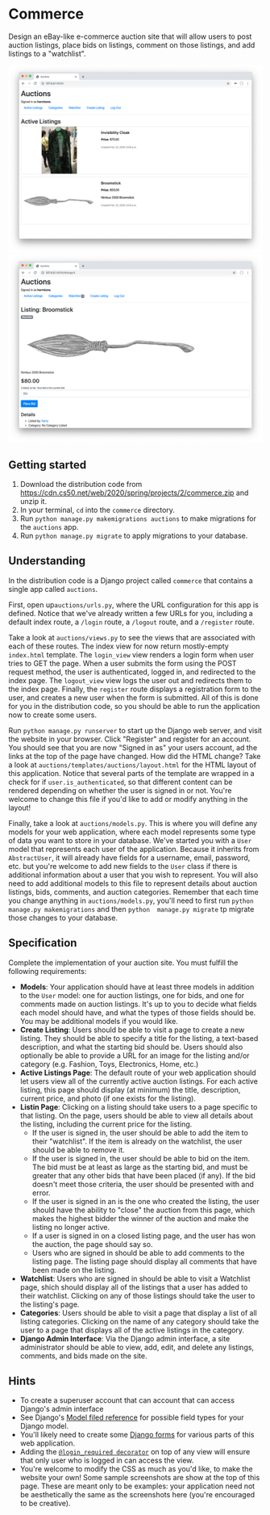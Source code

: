 # Commerce

Design an eBay-like e-commerce auction site that will allow users to post auction listings, place bids on listings, comment on those listings, and add listings to a "watchlist".

![image](./task_images/listings.png)
![image](./task_images/listing.png)

## Getting started

1. Download the distribution code from https://cdn.cs50.net/web/2020/spring/projects/2/commerce.zip and unzip it.
2. In your terminal, `cd` into the `commerce` directory.
3. Run `python manage.py makemigrations auctions` to make migrations for the `auctions` app.
4. Run `python manage.py migrate` to apply migrations to your database.

## Understanding

In the distribution code is a Django project called `commerce` that contains a single app called `auctions`.

First, open up`auctions/urls.py`, where the URL configuration for this app is defined. Notice that we've already written a few URLs for you, including a default index route, a `/login` route, a `/logout` route, and a `/register` route.

Take a look at `auctions/views.py` to see the views that are associated with each of these routes. The index view for now return mostly-empty `index.html` template. The `login_view` view renders a login form when user tries to GET the page. When a user submits the form using the POST request method, the user is authenticated, logged in, and redirected to the index page. The `logout_view` view logs the user out and redirects them to the index page. Finally, the `register` route displays a registration form to the user, and creates a new user when the form is submitted. All of this is done for you in the distribution code, so you should be able to run the application now to create some users.

Run `python manage.py runserver` to start up the Django web server, and visit the website in your browser. Click "Register" and register for an account. You should see that you are now "Signed in as" your users account, ad the links at the top of the page have changed. How did the HTML change? Take a look at `auctions/templates/auctions/layout.html` for the HTML layout of this application. Notice that several parts of the template are wrapped in a check for if `user.is_authenticated`, so that different content can be rendered depending on whether the user is signed in or not. You're welcome to change this file if you'd like to add or modify anything in the layout!

Finally, take a look at `auctions/models.py`. This is where you will define any models for your web application, where each model represents some type of data you want to store in your database. We've started you with a `User` model that represents each user of the application. Because it inherits from `AbstractUser`, it will already have fields for a username, email, password, etc. but you're welcome to add new fields to the `User` class if there is additional information about a user that you wish to represent. You will also need to add additional models to this file to represent details about auction listings, bids, comments, and auction categories. Remember that each time you change anything in `auctions/models.py`, you'll need to first run `python  manage.py makemigrations` and then `python  manage.py migrate` tp migrate those changes to your database.

## Specification

Complete the implementation of your auction site. You must fulfill the following requirements:
* **Models**: Your application should have at least three models in addition to the `User` model: one for auction listings, one for bids, and one for comments made on auction listings. It's up to you to decide what fields each model should have, and what the types of those fields should be. You may be additional models if you would like.
* **Create Listing**: Users should be able to visit a page to create a new listing. They should be able to specify a title for the listing, a text-based description, and what the starting bid should be. Users should also optionally be able to provide a URL for an image for the listing and/or category (e.g. Fashion, Toys, Electronics, Home, etc.)
* **Active Listings Page**: The default route of your web application should let users view all of the currently active auction listings. For each active listing, this page should display (at minimum) the title, description, current price, and photo (if one exists for the listing).
* **Listin Page**: Clicking on a listing should take users to a page specific to that listing. On the page, users should be able to view all details about the listing, including the current price for the listing.
    * If the user is signed in, the user should be able to add the item to their "watchlist". If the item is already on the watchlist, the user should be able to remove it.
    * If the user is signed in, the user should be able to bid on the item. The bid must be at least as large as the starting bid, and must be greater that any other bids that have been placed (if any). If the bid doesn't meet those criteria, the user should be presented with and error.
    * If the user is signed in an is the one who created the listing, the user should have the ability to "close" the auction from this page, which makes the highest bidder the winner of the auction and make the listing no longer active.
    * If a user is signed in on a closed listing page, and the user has won the auction, the page should say so.
    * Users who are signed in should be able to add comments to the listing page. The listing page should display all comments that have been made on the listing.
* **Watchlist**: Users who are signed in should be able to visit a Watchlist page, shich should display all of the listings that a user has added to their watchlist. Clicking on any of those listings should take the user to the listing's page.
* **Categories**: Users should be able to visit a page that display a list of all listing categories. Clicking on the name of any category should take the user to a page that displays all of the active listings in the category.
* **Django Admin Interface**: Via the Django admin interface, a site administrator should be able to view, add, edit, and delete any listings, comments, and bids made on the site.

## Hints

* To create a superuser account that can account that can access Django's admin interface
* See Django's [Model filed reference](https://docs.djangoproject.com/en/3.0/ref/models/fields/) for possible field types for your Django model.
* You'll likely need to create some [Django forms](https://docs.djangoproject.com/en/3.0/topics/forms/) for various parts of this web application.
* Adding the [`@login_required decorator`](https://docs.djangoproject.com/en/3.0/topics/auth/default/#the-login-required-decorator) on top of any view will ensure that only user who is logged in can access the view.
* You're welcome to modify the CSS as much as you'd like, to make the website your own! Some sample screenshots are show at the top of this page. These are meant only to be examples: your application need not be aesthetically the same as the screenshots here (you're encouraged to be creative).
